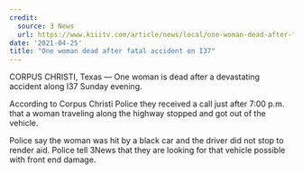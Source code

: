 ```yaml
---
credit:
  source: 3 News
  url: https://www.kiiitv.com/article/news/local/one-woman-dead-after-fatal-accident-on-i37/503-4f587205-9c4f-461d-bec6-0315f3e55eec
date: '2021-04-25'
title: "One woman dead after fatal accident on I37"
---
```

CORPUS CHRISTI, Texas — One woman is dead after a devastating accident along I37 Sunday evening.

According to Corpus Christi Police they received a call just after 7:00 p.m. that a woman traveling along the highway stopped and got out of the vehicle.

Police say the woman was hit by a black car and the driver did not stop to render aid. Police tell 3News that they are looking for that vehicle possible with front end damage.
